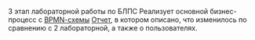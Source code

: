 3 этап лабораторной работы по БЛПС
Реализует основной бизнес-процесс с [BPMN-cхемы](./BPMN_3.svg)
[Отчет](./Сударушкин_Ярослав_Лаб3.pdf), в котором описано, что изменилось по сравнению с 2 лабораторной, а также о пользователях.
